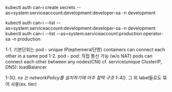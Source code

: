 <!-- 
0.권한
 -->

kubectl auth can-i create secrets --as=system:serviceaccount:development:developer-sa -n development

<!-- --as=system:serviceaccount:<네임스페이스>:<서비스어카운트_이름>(who) -n development (where) 
-->

kubectl auth can-i --list --as=system:serviceaccount:development:developer-sa -n development
kubectl auth can-i --list --as=system:serviceaccount:production:operator-sa -n production


<!-- 
1.네트워크
 -->
1-1. 기본단위는 pod - unique IP(ephemeral단명)
containers can connect each other in a same pod
1-2. pod - pod: 직접 통신 가능 (w/o NAT) 
pods can connect each other between any nodes(CNI)
cf. service(unique ClusterIP, DNS): loadBalancer

1-3(*). ns 는 networkPolicy를 설치하기에 아주 찰떡 구조
1-4(*). 그 외 label들로도 묶어 사용(ex. tier)